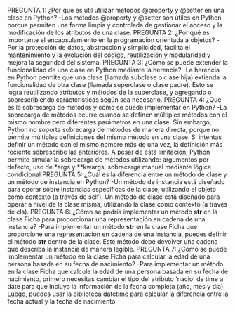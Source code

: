 PREGUNTA 1: ¿Por qué es útil utilizar métodos @property y @setter en una clase en Python?
-Los métodos @property y @setter son útiles en Python porque permiten una forma limpia y controlada de gestionar el acceso y la modificación de los atributos de una clase.
PREGUNTA 2: ¿Por qué es importante el encapsulamiento en la programación orientada a objetos?
-Por la protección de datos, abstracción y simplicidad, facilita el mantenimiento y la evolución del código, reutilización y modularidad y mejora la seguridad del sistema.
PREGUNTA 3: ¿Cómo se puede extender la funcionalidad de una clase en Python mediante la herencia?
-La herencia en Python permite que una clase (llamada subclase o clase hija) extienda la funcionalidad de otra clase (llamada superclase o clase padre). Esto se logra reutilizando atributos y métodos de la superclase, y agregando o sobrescribiendo características según sea necesario.
PREGUNTA 4: ¿Qué es la sobrecarga de métodos y cómo se puede implementar en Python?
-La sobrecarga de métodos ocurre cuando se definen múltiples métodos con el mismo nombre pero diferentes parámetros en una clase.  Sin embargo, Python no soporta sobrecarga de métodos de manera directa, porque no permite múltiples definiciones del mismo método en una clase. Si intentas definir un método con el mismo nombre más de una vez, la definición más reciente sobrescribe las anteriores.
A pesar de esta limitación, Python permite simular la sobrecarga de métodos utilizando: argumentos por defecto, uso de *args y **kwargs, sobrecarga manual mediante lógica condicional
PREGUNTA 5: ¿Cuál es la diferencia entre un método de clase y un método de instancia en Python?
-Un método de instancia está diseñado para operar sobre instancias específicas de la clase, utilizando el objeto como contexto (a través de self). Un método de clase está diseñado para operar a nivel de la clase misma, utilizando la clase como contexto (a través de cls).
PREGUNTA 6: ¿Cómo se podría implementar un método __str__ en la clase Ficha para proporcionar una representación en cadena de una instancia?
-Para implementar un método __str__ en la clase Ficha que proporcione una representación en cadena de una instancia, puedes definir el método __str__ dentro de la clase. Este método debe devolver una cadena que describa la instancia de manera legible.
PREGUNTA 7: ¿Cómo se puede implementar un método en la clase Ficha para calcular la edad de una persona basada en su fecha de nacimiento?
-Para implementar un método en la clase Ficha que calcule la edad de una persona basada en su fecha de nacimiento, primero necesitas cambiar el tipo del atributo 'nacio' de time a date para que incluya la información de la fecha completa (año, mes y día). Luego, puedes usar la biblioteca datetime para calcular la diferencia entre la fecha actual y la fecha de nacimiento
